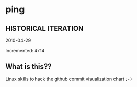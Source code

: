 # ping

## HISTORICAL ITERATION
2010-04-29

Incremented: 4714

## What is this?? 
Linux skills to hack the github commit visualization chart `;-)`
